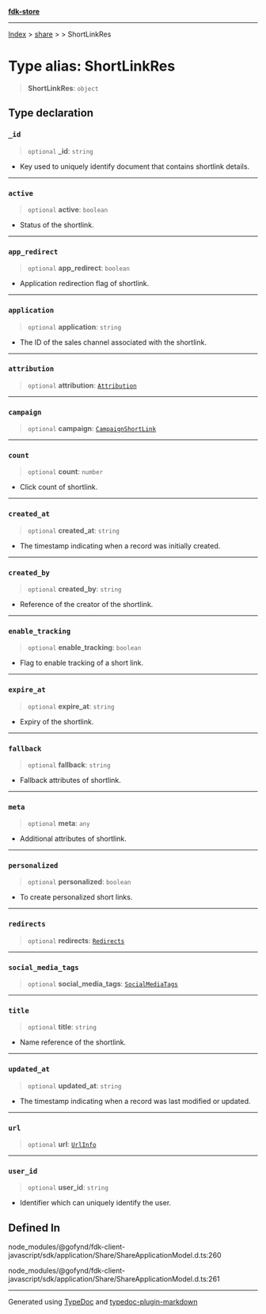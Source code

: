 [**fdk-store**](../../../README.md)
***

[Index](../../../API.md) > [share](../../README.md) > [<internal>](../README.md) > ShortLinkRes

# Type alias: ShortLinkRes

> **ShortLinkRes**: `object`

## Type declaration

### `_id`

> `optional` **\_id**: `string`

- Key used to uniquely identify document that
contains shortlink details.

***

### `active`

> `optional` **active**: `boolean`

- Status of the shortlink.

***

### `app_redirect`

> `optional` **app\_redirect**: `boolean`

- Application redirection flag of shortlink.

***

### `application`

> `optional` **application**: `string`

- The ID of the sales channel associated
with the shortlink.

***

### `attribution`

> `optional` **attribution**: [`Attribution`](type-alias.Attribution.md)

***

### `campaign`

> `optional` **campaign**: [`CampaignShortLink`](type-alias.CampaignShortLink.md)

***

### `count`

> `optional` **count**: `number`

- Click count of shortlink.

***

### `created_at`

> `optional` **created\_at**: `string`

- The timestamp indicating when a record was
initially created.

***

### `created_by`

> `optional` **created\_by**: `string`

- Reference of the creator of the shortlink.

***

### `enable_tracking`

> `optional` **enable\_tracking**: `boolean`

- Flag to enable tracking of a short link.

***

### `expire_at`

> `optional` **expire\_at**: `string`

- Expiry of the shortlink.

***

### `fallback`

> `optional` **fallback**: `string`

- Fallback attributes of shortlink.

***

### `meta`

> `optional` **meta**: `any`

- Additional attributes of shortlink.

***

### `personalized`

> `optional` **personalized**: `boolean`

- To create personalized short links.

***

### `redirects`

> `optional` **redirects**: [`Redirects`](type-alias.Redirects.md)

***

### `social_media_tags`

> `optional` **social\_media\_tags**: [`SocialMediaTags`](type-alias.SocialMediaTags.md)

***

### `title`

> `optional` **title**: `string`

- Name reference of the shortlink.

***

### `updated_at`

> `optional` **updated\_at**: `string`

- The timestamp indicating when a record was
last modified or updated.

***

### `url`

> `optional` **url**: [`UrlInfo`](type-alias.UrlInfo.md)

***

### `user_id`

> `optional` **user\_id**: `string`

- Identifier which can uniquely identify the user.

## Defined In

node\_modules/@gofynd/fdk-client-javascript/sdk/application/Share/ShareApplicationModel.d.ts:260

node\_modules/@gofynd/fdk-client-javascript/sdk/application/Share/ShareApplicationModel.d.ts:261

***
Generated using [TypeDoc](https://typedoc.org/) and [typedoc-plugin-markdown](https://www.npmjs.com/package/typedoc-plugin-markdown)

